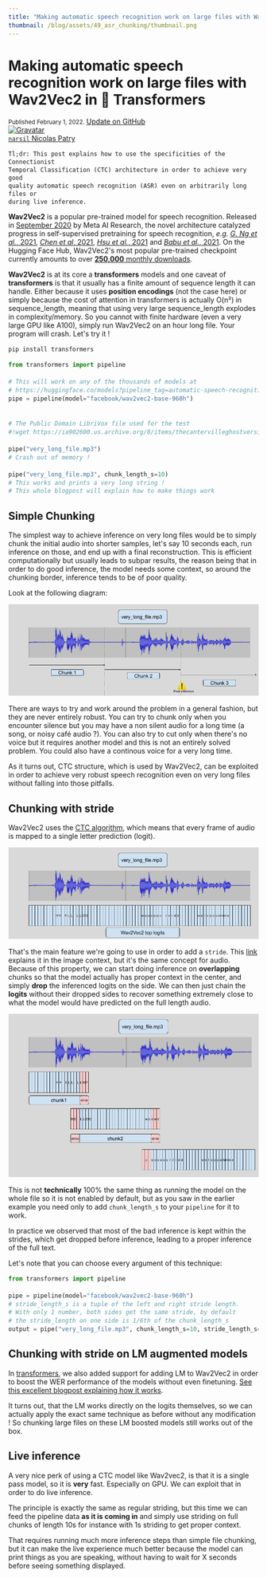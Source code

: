 ```yaml
---
title: "Making automatic speech recognition work on large files with Wav2Vec2 in 🤗 Transformers"
thumbnail: /blog/assets/49_asr_chunking/thumbnail.png
---
```


<h1>
    Making automatic speech recognition work on large files with Wav2Vec2 in 🤗 Transformers
</h1>

<div class="blog-metadata">
    <small>Published February 1, 2022.</small>
    <a target="_blank" class="btn no-underline text-sm mb-5 font-sans" href="https://github.com/huggingface/blog/blob/master/asr-chunking.md">
        Update on GitHub
    </a>
</div>

<div class="author-card">
    <a href="/Narsil">
        <img class="avatar avatar-user" src="https://aeiljuispo.cloudimg.io/v7/https://s3.amazonaws.com/moonup/production/uploads/1608285816082-5e2967b819407e3277369b95.png?w=200&h=200&f=face" title="Gravatar">
        <div class="bfc">
            <code>narsil</code>
            <span class="fullname">Nicolas Patry</span>
        </div>
    </a>
</div>

```
Tl;dr: This post explains how to use the specificities of the Connectionist
Temporal Classification (CTC) architecture in order to achieve very good
quality automatic speech recognition (ASR) even on arbitrarily long files or 
during live inference.
```


**Wav2Vec2** is a popular pre-trained model for speech recognition.
Released in [September 2020](https://ai.facebook.com/blog/wav2vec-20-learning-the-structure-of-speech-from-raw-audio/)
by Meta AI Research, the novel architecture catalyzed progress in
self-supervised pretraining for speech recognition, *e.g.* [*G. Ng et
al.*, 2021](https://arxiv.org/pdf/2104.03416.pdf), [*Chen et al*,
2021](https://arxiv.org/abs/2110.13900), [*Hsu et al.*,
2021](https://arxiv.org/abs/2106.07447) and [*Babu et al.*,
2021](https://arxiv.org/abs/2111.09296). On the Hugging Face Hub,
Wav2Vec2's most popular pre-trained checkpoint currently amounts to
over [**250,000** monthly
downloads](https://huggingface.co/facebook/wav2vec2-base-960h).

**Wav2Vec2** is at its core a **transformers** models and one caveat
of **transformers** is that it usually has a finite amount of sequence
length it can handle. Either because it uses **position encodings** (not
the case here) or simply because the cost of attention in transformers
is actually O(n²) in sequence_length, meaning that using very large
sequence_length explodes in complexity/memory. So you cannot with finite hardware
(even a very large GPU like A100), simply run Wav2Vec2 on an hour long
file. Your program will crash. Let's try it !

```bash
pip install transformers
```

```python
from transformers import pipeline

# This will work on any of the thousands of models at
# https://huggingface.co/models?pipeline_tag=automatic-speech-recognition
pipe = pipeline(model="facebook/wav2vec2-base-960h")


# The Public Domain LibriVox file used for the test
#!wget https://ia902600.us.archive.org/8/items/thecantervilleghostversion_2_1501_librivox/thecantervilleghostversion2_01_wilde_128kb.mp3 -o very_long_file.mp3

pipe("very_long_file.mp3")
# Crash out of memory !

pipe("very_long_file.mp3", chunk_length_s=10)
# This works and prints a very long string ! 
# This whole blogpost will explain how to make things work
``` 


Simple Chunking
---------------

The simplest way to achieve inference on very long files would be to simply chunk
the initial audio into shorter samples, let's say 10 seconds each, run inference on those, and end up
with a final reconstruction. This is efficient computationally but usually leads
to subpar results, the reason being that in order to do good inference, the model
needs some context, so around the chunking border, inference tends to be of poor
quality.

Look at the following diagram:

![Simple chunking](./assets/49_asr_chunking/chunk.png)

There are ways to try and work around the problem in a general fashion, but
they are never entirely robust. You can try to chunk only when you encounter
silence but you may have a non silent audio for a long time (a song, or noisy
café audio ?). You can also try to cut only when there's no voice but it requires
another model and this is not an entirely solved problem. You could also have
a continous voice for a very long time.

As it turns out, CTC structure, which is used by Wav2Vec2, can be exploited
in order to achieve very robust speech recognition even on very long files
without falling into those pitfalls.


Chunking with stride
--------------------

Wav2Vec2 uses the [CTC algorithm](https://distill.pub/2017/ctc/), which means that every frame of audio is mapped
to a single letter prediction (logit).

![CTC](./assets/49_asr_chunking/CTC.png)


That's the main feature we're going to use in order to add a `stride`.
This [link](https://www.quora.com/What-does-stride-mean-in-the-context-of-convolutional-neural-networks) explains it 
in the image context, but it's the same concept for audio.
Because of this property, we can start doing inference on **overlapping** chunks
so that the model actually has proper context in the center, and simply **drop**
the inferenced logits on the side. We can then just chain the **logits** without
their dropped sides to recover something extremely close to what the model would have
predicted on the full length audio.

![Striding](./assets/49_asr_chunking/Striding.png)

This is not **technically** 100% the same thing as running the model on the whole
file so it is not enabled by default, but as you saw in the earlier example you
need only to add `chunk_length_s` to your `pipeline` for it to work.

In practice we observed that most of the bad inference is kept within
the strides, which get dropped before inference, leading to a proper
inference of the full text.

Let's note that you can choose every argument of this technique:

```python
from transformers import pipeline

pipe = pipeline(model="facebook/wav2vec2-base-960h")
# stride_length_s is a tuple of the left and right stride length.
# With only 1 number, both sides get the same stride, by default
# the stride_length on one side is 1/6th of the chunk_length_s
output = pipe("very_long_file.mp3", chunk_length_s=10, stride_length_s=(4, 2))
```


Chunking with stride on LM augmented models
-------------------------------------------

In [transformers](https://github.com/huggingface/transformers), we also
added support for adding LM to Wav2Vec2 in order to boost the WER performance
of the models without even finetuning. [See this excellent blogpost explaining
how it works](https://huggingface.co/blog/wav2vec2-with-ngram).


It turns out, that the LM works directly on the logits themselves, so we
can actually apply the exact same technique as before without any modification !
So chunking large files on these LM boosted models still works out of the box.

Live inference
--------------

A very nice perk of using a CTC model like Wav2vec2, is that it is a single
pass model, so it is **very** fast. Especially on GPU. We can exploit that in order
to do live inference.

The principle is exactly the same as regular striding, but this time we can
feed the pipeline data **as it is coming in** and simply use striding on
full chunks of length 10s for instance with 1s striding to get proper context.

That requires running much more inference steps than simple file chunking, but it can make the 
live experience much better because the model can print things as you are 
speaking, without having to wait for X seconds before seeing something displayed.
